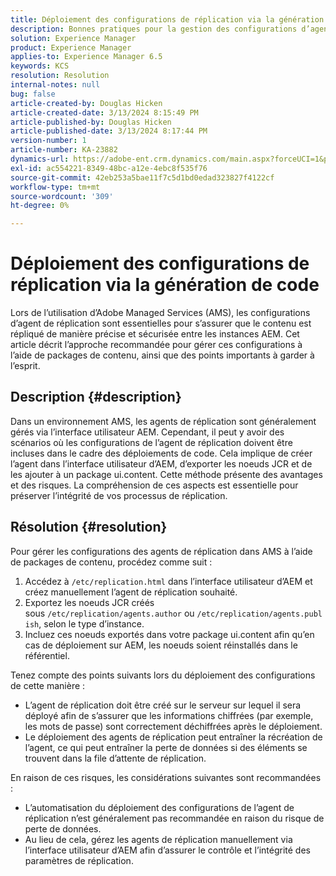 ```yaml
---
title: Déploiement des configurations de réplication via la génération de code
description: Bonnes pratiques pour la gestion des configurations d’agent de réplication dans les environnements AMS
solution: Experience Manager
product: Experience Manager
applies-to: Experience Manager 6.5
keywords: KCS
resolution: Resolution
internal-notes: null
bug: false
article-created-by: Douglas Hicken
article-created-date: 3/13/2024 8:15:49 PM
article-published-by: Douglas Hicken
article-published-date: 3/13/2024 8:17:44 PM
version-number: 1
article-number: KA-23882
dynamics-url: https://adobe-ent.crm.dynamics.com/main.aspx?forceUCI=1&pagetype=entityrecord&etn=knowledgearticle&id=c387107a-76e1-ee11-904c-00224806b7b2
exl-id: ac554221-8349-48bc-a12e-4ebc8f535f76
source-git-commit: 42eb253a5bae11f7c5d1bd0edad323827f4122cf
workflow-type: tm+mt
source-wordcount: '309'
ht-degree: 0%

---
```


# Déploiement des configurations de réplication via la génération de code


Lors de l’utilisation d’Adobe Managed Services (AMS), les configurations d’agent de réplication sont essentielles pour s’assurer que le contenu est répliqué de manière précise et sécurisée entre les instances AEM. Cet article décrit l’approche recommandée pour gérer ces configurations à l’aide de packages de contenu, ainsi que des points importants à garder à l’esprit.

## Description {#description}


Dans un environnement AMS, les agents de réplication sont généralement gérés via l’interface utilisateur AEM. Cependant, il peut y avoir des scénarios où les configurations de l’agent de réplication doivent être incluses dans le cadre des déploiements de code. Cela implique de créer l’agent dans l’interface utilisateur d’AEM, d’exporter les noeuds JCR et de les ajouter à un package ui.content. Cette méthode présente des avantages et des risques. La compréhension de ces aspects est essentielle pour préserver l’intégrité de vos processus de réplication.


## Résolution {#resolution}


Pour gérer les configurations des agents de réplication dans AMS à l’aide de packages de contenu, procédez comme suit :

1. Accédez à `/etc/replication.html` dans l’interface utilisateur d’AEM et créez manuellement l’agent de réplication souhaité.
2. Exportez les noeuds JCR créés sous `/etc/replication/agents.author` ou `/etc/replication/agents.publish`, selon le type d’instance.
3. Incluez ces noeuds exportés dans votre package ui.content afin qu’en cas de déploiement sur AEM, les noeuds soient réinstallés dans le référentiel.


Tenez compte des points suivants lors du déploiement des configurations de cette manière :

- L’agent de réplication doit être créé sur le serveur sur lequel il sera déployé afin de s’assurer que les informations chiffrées (par exemple, les mots de passe) sont correctement déchiffrées après le déploiement.
- Le déploiement des agents de réplication peut entraîner la récréation de l’agent, ce qui peut entraîner la perte de données si des éléments se trouvent dans la file d’attente de réplication.


En raison de ces risques, les considérations suivantes sont recommandées :

- L’automatisation du déploiement des configurations de l’agent de réplication n’est généralement pas recommandée en raison du risque de perte de données.
- Au lieu de cela, gérez les agents de réplication manuellement via l’interface utilisateur d’AEM afin d’assurer le contrôle et l’intégrité des paramètres de réplication.
